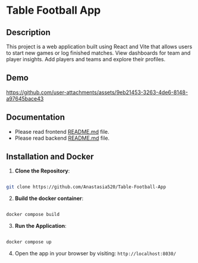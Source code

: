 
# Table Football App

## Description
This project is a web application built using React and Vite that allows users to start new games or log finished matches. View dashboards for team and player insights. Add players and teams and explore their profiles.

## Demo


https://github.com/user-attachments/assets/9eb21453-3263-4de6-8148-a97645bace43


## Documentation
- Please read frontend [README.md](https://github.com/Anastasia520/Table-Football-App/blob/master/client/README.md) file.
- Please read backend [README.md](https://github.com/Anastasia520/Table-Football-App/blob/master/server/README.md) file.

## Installation and Docker

  

1.  **Clone the Repository**:

  

```bash

git clone https://github.com/Anastasia520/Table-Football-App

```

  

2.  **Build the docker container**:

  

```bash

docker compose build

```

  

3.  **Run the Application**:

```bash

docker compose up

```

  

4. Open the app in your browser by visiting: `http://localhost:8030/`
